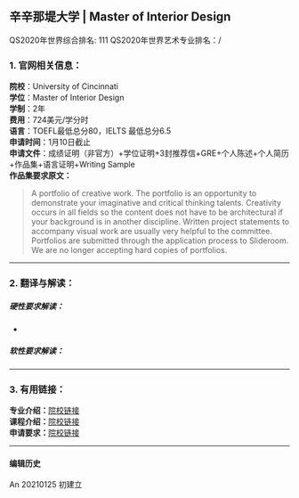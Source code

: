 ## 辛辛那堤大学 | Master of Interior Design

QS2020年世界综合排名: 111
QS2020年世界艺术专业排名：/


### 1. 官网相关信息：

**院校**：University of Cincinnati  
**学位**：Master of Interior Design  
**学制**：2年  
**费用**：724美元/学分时  
**语言**：TOEFL最低总分80，IELTS 最低总分6.5  
**申请时间**：1月10日截止  
**申请文件**：成绩证明（非官方）+学位证明+3封推荐信+GRE+个人陈述+个人简历+作品集+语言证明+Writing Sample  
**作品集要求原文：**   
> A portfolio of creative work. The portfolio is an opportunity to demonstrate your imaginative and critical thinking talents. Creativity occurs in all fields so the content does not have to be architectural if your background is in another discipline. Written project statements to accompany visual work are usually very helpful to the committee. Portfolios are submitted through the application process to Slideroom. We are no longer accepting hard copies of portfolios.




---


### 2. 翻译与解读：

##### 硬性要求解读：
-



##### 软性要求解读：


---


### 3. 有用链接：

**专业介绍：**[院校链接](https://daap.uc.edu/academics/said/programs/mintd)  
**课程介绍：**[院校链接](https://cla.purdue.edu/academic/rueffschool/ad/interior/courses.html)  
**申请要求：**[院校链接](https://webapps2.uc.edu/ecurriculum/DegreePrograms/Program/Detail/23MAS-INTD-MINTD)



---


#### 编辑历史

An 20210125 初建立
